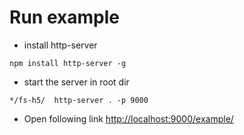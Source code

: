 # Run example

* install http-server
```
npm install http-server -g
```
* start the server in root dir
```
*/fs-h5/  http-server . -p 9000
```

* Open following link
[http://localhost:9000/example/](http://localhost:9000/example/)


